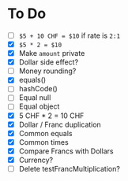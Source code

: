 # To Do

 - [ ] `$5 + 10 CHF = $10` if rate is `2:1`
 - [x] `$5 * 2 = $10`
 - [x] Make `amount` private
 - [x] Dollar side effect?
 - [ ] Money rounding?
 - [x] equals()
 - [ ] hashCode()
 - [ ] Equal null
 - [ ] Equal object
 - [x] 5 CHF * 2 = 10 CHF
 - [x] Dollar / Franc duplication
 - [x] Common equals
 - [x] Common times
 - [x] Compare Francs with Dollars
 - [x] Currency?
 - [ ] Delete testFrancMultiplication?
